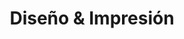 ---
title: "Diseño & Impresión"
url: /ciudad-autonoma-de-buenos-aires/diseno-y-impresion/
shop: copyshop
---